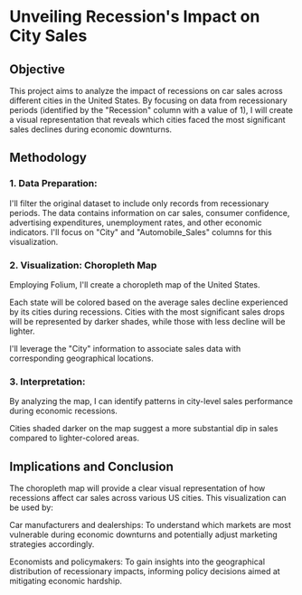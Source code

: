 # Unveiling Recession's Impact on City Sales

## Objective

This project aims to analyze the impact of recessions on car sales across different cities in the United States. By focusing on data from recessionary periods (identified by the "Recession" column with a value of 1), I will create a visual representation that reveals which cities faced the most significant sales declines during economic downturns.

## Methodology 
### 1. Data Preparation:

I'll filter the original dataset to include only records from recessionary periods.
The data contains information on car sales, consumer confidence, advertising expenditures, unemployment rates, and other economic indicators. I'll focus on "City" and "Automobile_Sales" columns for this visualization.

### 2. Visualization: Choropleth Map

Employing Folium, I'll create a choropleth map of the United States.

Each state will be colored based on the average sales decline experienced by its cities during recessions. Cities with the most significant sales drops will be represented by darker shades, while those with less decline will be lighter.

I'll leverage the "City" information to associate sales data with corresponding geographical locations.

### 3. Interpretation:

By analyzing the map, I can identify patterns in city-level sales performance during economic recessions.

Cities shaded darker on the map suggest a more substantial dip in sales compared to lighter-colored areas.

## Implications and Conclusion

The choropleth map will provide a clear visual representation of how recessions affect car sales across various US cities. This visualization can be used by:

Car manufacturers and dealerships: To understand which markets are most vulnerable during economic downturns and potentially adjust marketing strategies accordingly.

Economists and policymakers: To gain insights into the geographical distribution of recessionary impacts, informing policy decisions aimed at mitigating economic hardship.
